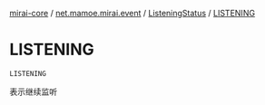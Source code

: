 [mirai-core](../../index.md) / [net.mamoe.mirai.event](../index.md) / [ListeningStatus](index.md) / [LISTENING](./-l-i-s-t-e-n-i-n-g.md)

# LISTENING

`LISTENING`

表示继续监听

